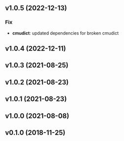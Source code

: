 ## v1.0.5 (2022-12-13)

### Fix

- **cmudict**: updated dependencies for broken cmudict

## v1.0.4 (2022-12-11)

## v1.0.3 (2021-08-25)

## v1.0.2 (2021-08-23)

## v1.0.1 (2021-08-23)

## v1.0.0 (2021-08-08)

## v0.1.0 (2018-11-25)
